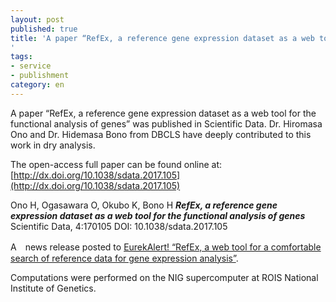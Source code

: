 ```yaml
---
layout: post
published: true
title: 'A paper “RefEx, a reference gene expression dataset as a web tool for the functional analysis of genes” was published in Scientific Data.
'
tags:
- service
- publishment
category: en
---
```

A paper “RefEx, a reference gene expression dataset as a web tool for the functional analysis of genes” was published in Scientific Data.
Dr. Hiromasa Ono and Dr. Hidemasa Bono from DBCLS have deeply contributed to this work in dry analysis.
 
The open-access full paper can be found online at:
[http://dx.doi.org/10.1038/sdata.2017.105](http://dx.doi.org/10.1038/sdata.2017.105)
 
Ono H, Ogasawara O, Okubo K, Bono H
***RefEx, a reference gene expression dataset as a web tool for the functional analysis of genes***
Scientific Data, 4:170105
DOI: 10.1038/sdata.2017.105
 

A　news release posted to [EurekAlert! “RefEx, a web tool for a comfortable search of reference data for gene expression analysis”](https://www.eurekalert.org/pub_releases/2017-11/rooi-raw110217.php).

Computations were performed on the NIG supercomputer at ROIS National Institute of Genetics.